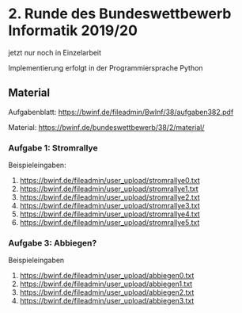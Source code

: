 # 2. Runde des Bundeswettbewerb Informatik 2019/20
jetzt nur noch in Einzelarbeit

Implementierung erfolgt in der Programmiersprache Python

## Material
Aufgabenblatt: https://bwinf.de/fileadmin/BwInf/38/aufgaben382.pdf

Material: https://bwinf.de/bundeswettbewerb/38/2/material/

### Aufgabe 1: Stromrallye
Beispieleingaben:
1. https://bwinf.de/fileadmin/user_upload/stromrallye0.txt
2. https://bwinf.de/fileadmin/user_upload/stromrallye1.txt
3. https://bwinf.de/fileadmin/user_upload/stromrallye2.txt
4. https://bwinf.de/fileadmin/user_upload/stromrallye3.txt
5. https://bwinf.de/fileadmin/user_upload/stromrallye4.txt
6. https://bwinf.de/fileadmin/user_upload/stromrallye5.txt

### Aufgabe 3: Abbiegen?
Beispieleingaben
1. https://bwinf.de/fileadmin/user_upload/abbiegen0.txt
2. https://bwinf.de/fileadmin/user_upload/abbiegen1.txt
3. https://bwinf.de/fileadmin/user_upload/abbiegen2.txt
4. https://bwinf.de/fileadmin/user_upload/abbiegen3.txt

